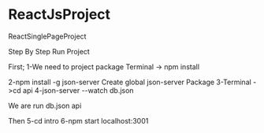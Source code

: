 # ReactJsProject
 ReactSinglePageProject

Step By Step Run Project 

First;
1-We need to project package
Terminal -> npm install

2-npm install -g json-server 
Create global json-server Package
3-Terminal ->cd api
4-json-server --watch db.json

We are run db.json api

Then 
5-cd intro
6-npm start
localhost:3001

